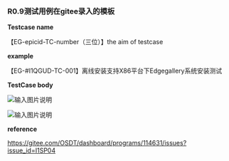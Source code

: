 ### R0.9测试用例在gitee录入的模板


 **Testcase name**
 
【EG-epicid-TC-number（三位）】the aim of testcase

 **example** 

【EG-#I1QGUD-TC-001】离线安装支持X86平台下Edgegallery系统安装测试

 **TestCase body** 

![输入图片说明](https://images.gitee.com/uploads/images/2020/0825/165550_beed6230_7624512.png "20200825164757.png")

![输入图片说明](https://images.gitee.com/uploads/images/2020/0825/165603_ad1310b8_7624512.png "20200825164827.png")

 **reference**
 
https://gitee.com/OSDT/dashboard/programs/114631/issues?issue_id=I1SP04